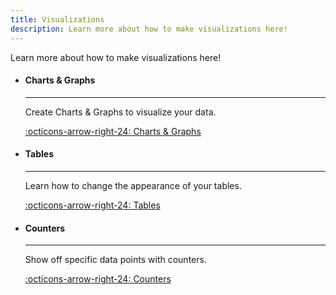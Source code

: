 ```yaml
---
title: Visualizations
description: Learn more about how to make visualizations here!
---
```


Learn more about how to make visualizations here!

<div class="grid cards" markdown>

-   #### Charts & Graphs

    ---

    Create Charts & Graphs to visualize your data.  
    
    [:octicons-arrow-right-24: Charts & Graphs](charts-graphs.md)

-   #### Tables

    ---

    Learn how to change the appearance of your tables. 
    
    [:octicons-arrow-right-24: Tables](tables.md)

-   #### Counters

    ---

    Show off specific data points with counters. 
    
    [:octicons-arrow-right-24: Counters](counters.md)
</div>

